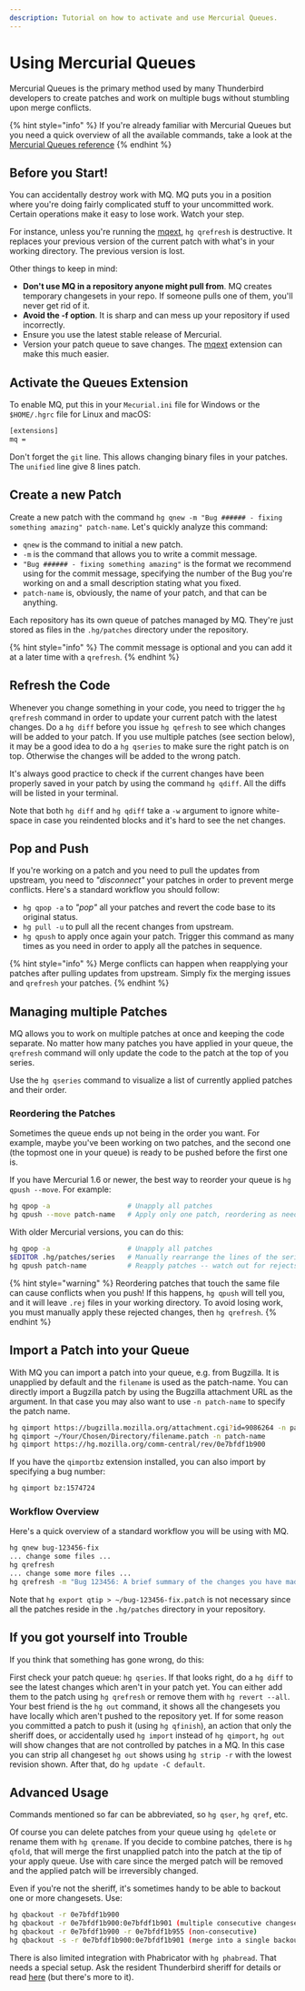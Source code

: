 ```yaml
---
description: Tutorial on how to activate and use Mercurial Queues.
---
```


# Using Mercurial Queues

Mercurial Queues is the primary method used by many Thunderbird developers to create patches and work on multiple bugs without stumbling upon merge conflicts.

{% hint style="info" %}
If you're already familiar with Mercurial Queues but you need a quick overview of all the available commands, take a look at the [Mercurial Queues reference](http://hgbook.red-bean.com/read/mercurial-queues-reference.html)
{% endhint %}

## Before you Start!

You can accidentally destroy work with MQ. MQ puts you in a position where you're doing fairly complicated stuff to your uncommitted work. Certain operations make it easy to lose work. Watch your step.

For instance, unless you're running the [mqext](https://bitbucket.org/sfink/mqext/), `hg qrefresh` is destructive. It replaces your previous version of the current patch with what's in your working directory. The previous version is lost.

Other things to keep in mind:

* **Don't use MQ in a repository anyone might pull from**. MQ creates temporary changesets in your repo. If someone pulls one of them, you'll never get rid of it.
* **Avoid the -f option**. It is sharp and can mess up your repository if used incorrectly.
* Ensure you use the latest stable release of Mercurial.
* Version your patch queue to save changes. The [mqext](https://bitbucket.org/sfink/mqext/) extension can make this much easier.

## Activate the Queues Extension

To enable MQ, put this in your `Mecurial.ini` file for Windows or the `$HOME/.hgrc` file for Linux and macOS:

```bash
[extensions]
mq =
```

Don't forget the `git` line. This allows changing binary files in your patches. The `unified` line give 8 lines patch.

## Create a new Patch

Create a new patch with the command `hg qnew -m "Bug ###### - fixing something amazing" patch-name`. Let's quickly analyze this command:

* `qnew` is the command to initial a new patch.
* `-m` is the command that allows you to write a commit message.
* `"Bug ###### - fixing something amazing"` is the format we recommend using for the commit message, specifying the number of the Bug you're working on and a small description stating what you fixed.
* `patch-name` is, obviously, the name of your patch, and that can be anything.

Each repository has its own queue of patches managed by MQ. They're just stored as files in the `.hg/patches` directory under the repository.

{% hint style="info" %}
The commit message is optional and you can add it at a later time with a `qrefresh`.
{% endhint %}

## Refresh the Code

Whenever you change something in your code, you need to trigger the `hg qrefresh` command in order to update your current patch with the latest changes. Do a `hg diff` before you issue `hg qefresh` to see which changes will be added to your patch. If you use multiple patches \(see section below\), it may be a good idea to do a `hg qseries` to make sure the right patch is on top. Otherwise the changes will be added to the wrong patch.

It's always good practice to check if the current changes have been properly saved in your patch by using the command `hg qdiff`. All the diffs will be listed in your terminal.

Note that both `hg diff` and `hg qdiff` take a `-w` argument to ignore white-space in case you reindented blocks and it's hard to see the net changes.

## Pop and Push

If you're working on a patch and you need to pull the updates from upstream, you need to _"disconnect"_ your patches in order to prevent merge conflicts. Here's a standard workflow you should follow:

* `hg qpop -a` to _"pop"_ all your patches and revert the code base to its original status.
* `hg pull -u` to pull all the recent changes from upstream.
* `hg qpush` to apply once again your patch. Trigger this command as many times as you need in order to apply all the patches in sequence.

{% hint style="info" %}
Merge conflicts can happen when reapplying your patches after pulling updates from upstream. Simply fix the merging issues and `qrefresh` your patches.
{% endhint %}

## Managing multiple Patches

MQ allows you to work on multiple patches at once and keeping the code separate. No matter how many patches you have applied in your queue, the `qrefresh` command will only update the code to the patch at the top of you series.

Use the `hg qseries` command to visualize a list of currently applied patches and their order.

### Reordering the Patches

Sometimes the queue ends up not being in the order you want. For example, maybe you've been working on two patches, and the second one \(the topmost one in your queue\) is ready to be pushed before the first one is.

If you have Mercurial 1.6 or newer, the best way to reorder your queue is `hg qpush --move`. For example:

```bash
hg qpop -a                   # Unapply all patches
hg qpush --move patch-name   # Apply only one patch, reordering as needed
```

With older Mercurial versions, you can do this:

```bash
hg qpop -a                   # Unapply all patches
$EDITOR .hg/patches/series   # Manually rearrange the lines of the series file
hg qpush patch-name          # Reapply patches -- watch out for rejects!
```

{% hint style="warning" %}
Reordering patches that touch the same file can cause conflicts when you push! If this happens, `hg qpush` will tell you, and it will leave `.rej` files in your working directory. To avoid losing work, you must manually apply these rejected changes, then `hg qrefresh`.
{% endhint %}

## Import a Patch into your Queue

With MQ you can import a patch into your queue, e.g. from Bugzilla. It is unapplied by default and the `filename` is used as the patch-name. You can directly import a Bugzilla patch by using the Bugzilla attachment URL as the argument. In that case you may also want to use `-n patch-name` to specify the patch name.

```bash
hg qimport https://bugzilla.mozilla.org/attachment.cgi?id=9086264 -n patch-name
hg qimport ~/Your/Chosen/Directory/filename.patch -n patch-name
hg qimport https://hg.mozilla.org/comm-central/rev/0e7bfdf1b900
```

If you have the `qimportbz` extension installed, you can also import by specifying a bug number:

```bash
hg qimport bz:1574724
```

### Workflow Overview

Here's a quick overview of a standard workflow you will be using with MQ.

```bash
hg qnew bug-123456-fix
... change some files ...
hg qrefresh
... change some more files ...
hg qrefresh -m "Bug 123456: A brief summary of the changes you have made."
```

Note that `hg export qtip > ~/bug-123456-fix.patch` is not necessary since all the patches reside in the `.hg/patches` directory in your repository.

## If you got yourself into Trouble

If you think that something has gone wrong, do this:

First check your patch queue: `hg qseries`. If that looks right, do a `hg diff` to see the latest changes which aren't in your patch yet. You can either add them to the patch using `hg qrefresh` or remove them with `hg revert --all`. Your best friend is the `hg out` command, it shows all the changesets you have locally which aren't pushed to the repository yet. If for some reason you committed a patch to push it \(using `hg qfinish`\), an action that only the sheriff does, or accidentally used `hg import` instead of `hg qimport`, `hg out` will show changes that are not controlled by patches in a MQ. In this case you can strip all changeset `hg out` shows using `hg strip -r` with the lowest revision shown. After that, do `hg update -C default`.

## Advanced Usage

Commands mentioned so far can be abbreviated, so `hg qser`, `hg qref`, etc.

Of course you can delete patches from your queue using `hg qdelete` or rename them with `hg qrename`. If you decide to combine patches, there is `hg qfold`, that will merge the first unapplied patch into the patch at the tip of your apply queue. Use with care since the merged patch will be removed and the applied patch will be irreversibly changed.

Even if you're not the sheriff, it's sometimes handy to be able to backout one or more changesets. Use:

```bash
hg qbackout -r 0e7bfdf1b900
hg qbackout -r 0e7bfdf1b900:0e7bfdf1b901 (multiple consecutive changesets)
hg qbackout -r 0e7bfdf1b900 -r 0e7bfdf1b955 (non-consecutive)
hg qbackout -s -r 0e7bfdf1b900:0e7bfdf1b901 (merge into a single backout changeset)
```

There is also limited integration with Phabricator with `hg phabread`. That needs a special setup. Ask the resident Thunderbird sheriff for details or read [here](https://www.mercurial-scm.org/wiki/Phabricator#Setting_up_hg) \(but there's more to it\).

